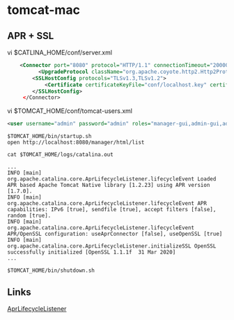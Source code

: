 # tomcat-mac

## APR + SSL

vi $CATLINA_HOME/conf/server.xml

```xml
    <Connector port="8080" protocol="HTTP/1.1" connectionTimeout="20000" redirectPort="8443" />
          <UpgradeProtocol className="org.apache.coyote.http2.Http2Protocol"  connectionTimeout="-1" maxConnections="-1" maxConcurrentStreamExecution="1000" maxConcurrentStreams="1000" maxTrailerCount="-1" maxTrailerSize="-1" writeTimeout="-1" allowedTrailerHeaders="true"  compression="on" compressibleMimeType="text/html,text/xml,text/plain,text/css,text/javascript,application/javascript,application/json,application/xml" executorTerminationTimeoutMillis="600000"/>
        <SSLHostConfig protocols="TLSv1.3,TLSv1.2">
            <Certificate certificateKeyFile="conf/localhost.key" certificateFile="conf/localhost.crt" type="RSA" />
        </SSLHostConfig>
     </Connector>
```

vi $TOMCAT_HOME/conf/tomcat-users.xml

```xml
<user username="admin" password="admin" roles="manager-gui,admin-gui,admin-script,manager-script,manager-jmx,manager-status"/></tomcat-users>
```

```shell
$TOMCAT_HOME/bin/startup.sh
open http://localhost:8080/manager/html/list
```

```shell
cat $TOMCAT_HOME/logs/catalina.out
```

```log
...
INFO [main] org.apache.catalina.core.AprLifecycleListener.lifecycleEvent Loaded APR based Apache Tomcat Native library [1.2.23] using APR version [1.7.0].
INFO [main] org.apache.catalina.core.AprLifecycleListener.lifecycleEvent APR capabilities: IPv6 [true], sendfile [true], accept filters [false], random [true].
INFO [main] org.apache.catalina.core.AprLifecycleListener.lifecycleEvent APR/OpenSSL configuration: useAprConnector [false], useOpenSSL [true]
INFO [main] org.apache.catalina.core.AprLifecycleListener.initializeSSL OpenSSL successfully initialized [OpenSSL 1.1.1f  31 Mar 2020]
...
```

```shell
$TOMCAT_HOME/bin/shutdown.sh
```

## Links

[AprLifecycleListener]

[AprLifecycleListener]: https://tomcat.apache.org/tomcat-9.0-doc/config/listeners.html#APR_Lifecycle_Listener_-_org.apache.catalina.core.AprLifecycleListener

[Link]: https://github.com/kubernetes/examples/tree/master/staging/javaweb-tomcat-sidecar
